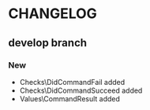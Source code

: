 # CHANGELOG

## develop branch

### New

* Checks\DidCommandFail added
* Checks\DidCommandSucceed added
* Values\CommandResult added
